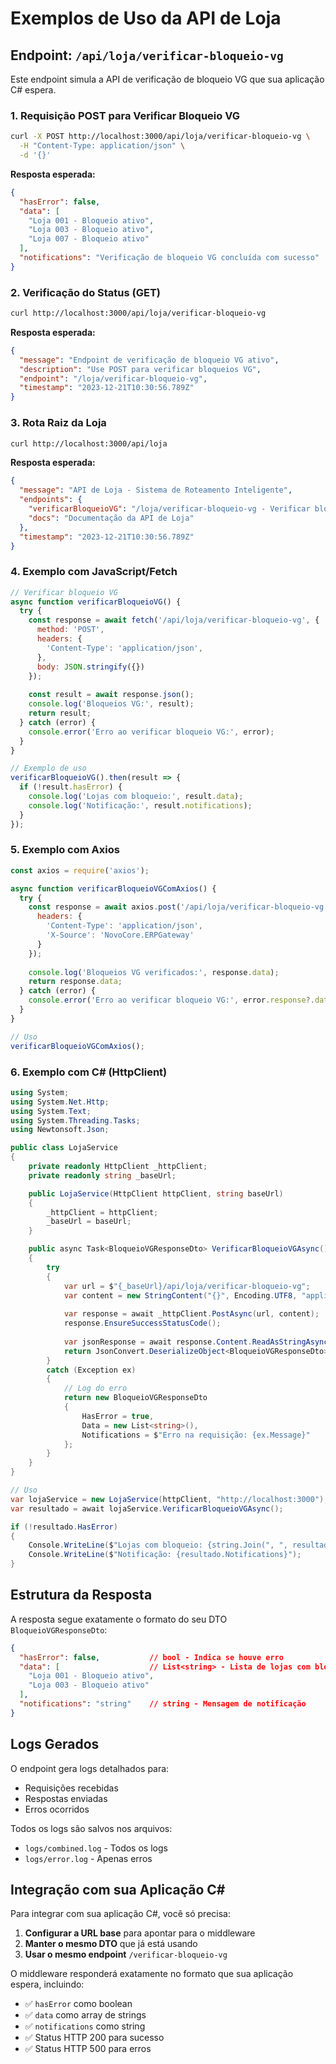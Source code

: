# Exemplos de Uso da API de Loja

## Endpoint: `/api/loja/verificar-bloqueio-vg`

Este endpoint simula a API de verificação de bloqueio VG que sua aplicação C# espera.

### 1. Requisição POST para Verificar Bloqueio VG

```bash
curl -X POST http://localhost:3000/api/loja/verificar-bloqueio-vg \
  -H "Content-Type: application/json" \
  -d '{}'
```

**Resposta esperada:**
```json
{
  "hasError": false,
  "data": [
    "Loja 001 - Bloqueio ativo",
    "Loja 003 - Bloqueio ativo",
    "Loja 007 - Bloqueio ativo"
  ],
  "notifications": "Verificação de bloqueio VG concluída com sucesso"
}
```

### 2. Verificação do Status (GET)

```bash
curl http://localhost:3000/api/loja/verificar-bloqueio-vg
```

**Resposta esperada:**
```json
{
  "message": "Endpoint de verificação de bloqueio VG ativo",
  "description": "Use POST para verificar bloqueios VG",
  "endpoint": "/loja/verificar-bloqueio-vg",
  "timestamp": "2023-12-21T10:30:56.789Z"
}
```

### 3. Rota Raiz da Loja

```bash
curl http://localhost:3000/api/loja
```

**Resposta esperada:**
```json
{
  "message": "API de Loja - Sistema de Roteamento Inteligente",
  "endpoints": {
    "verificarBloqueioVG": "/loja/verificar-bloqueio-vg - Verificar bloqueios VG",
    "docs": "Documentação da API de Loja"
  },
  "timestamp": "2023-12-21T10:30:56.789Z"
}
```

### 4. Exemplo com JavaScript/Fetch

```javascript
// Verificar bloqueio VG
async function verificarBloqueioVG() {
  try {
    const response = await fetch('/api/loja/verificar-bloqueio-vg', {
      method: 'POST',
      headers: {
        'Content-Type': 'application/json',
      },
      body: JSON.stringify({})
    });
    
    const result = await response.json();
    console.log('Bloqueios VG:', result);
    return result;
  } catch (error) {
    console.error('Erro ao verificar bloqueio VG:', error);
  }
}

// Exemplo de uso
verificarBloqueioVG().then(result => {
  if (!result.hasError) {
    console.log('Lojas com bloqueio:', result.data);
    console.log('Notificação:', result.notifications);
  }
});
```

### 5. Exemplo com Axios

```javascript
const axios = require('axios');

async function verificarBloqueioVGComAxios() {
  try {
    const response = await axios.post('/api/loja/verificar-bloqueio-vg', {}, {
      headers: {
        'Content-Type': 'application/json',
        'X-Source': 'NovoCore.ERPGateway'
      }
    });
    
    console.log('Bloqueios VG verificados:', response.data);
    return response.data;
  } catch (error) {
    console.error('Erro ao verificar bloqueio VG:', error.response?.data || error.message);
  }
}

// Uso
verificarBloqueioVGComAxios();
```

### 6. Exemplo com C# (HttpClient)

```csharp
using System;
using System.Net.Http;
using System.Text;
using System.Threading.Tasks;
using Newtonsoft.Json;

public class LojaService
{
    private readonly HttpClient _httpClient;
    private readonly string _baseUrl;

    public LojaService(HttpClient httpClient, string baseUrl)
    {
        _httpClient = httpClient;
        _baseUrl = baseUrl;
    }

    public async Task<BloqueioVGResponseDto> VerificarBloqueioVGAsync()
    {
        try
        {
            var url = $"{_baseUrl}/api/loja/verificar-bloqueio-vg";
            var content = new StringContent("{}", Encoding.UTF8, "application/json");
            
            var response = await _httpClient.PostAsync(url, content);
            response.EnsureSuccessStatusCode();
            
            var jsonResponse = await response.Content.ReadAsStringAsync();
            return JsonConvert.DeserializeObject<BloqueioVGResponseDto>(jsonResponse);
        }
        catch (Exception ex)
        {
            // Log do erro
            return new BloqueioVGResponseDto
            {
                HasError = true,
                Data = new List<string>(),
                Notifications = $"Erro na requisição: {ex.Message}"
            };
        }
    }
}

// Uso
var lojaService = new LojaService(httpClient, "http://localhost:3000");
var resultado = await lojaService.VerificarBloqueioVGAsync();

if (!resultado.HasError)
{
    Console.WriteLine($"Lojas com bloqueio: {string.Join(", ", resultado.Data)}");
    Console.WriteLine($"Notificação: {resultado.Notifications}");
}
```

## Estrutura da Resposta

A resposta segue exatamente o formato do seu DTO `BloqueioVGResponseDto`:

```json
{
  "hasError": false,           // bool - Indica se houve erro
  "data": [                    // List<string> - Lista de lojas com bloqueio
    "Loja 001 - Bloqueio ativo",
    "Loja 003 - Bloqueio ativo"
  ],
  "notifications": "string"    // string - Mensagem de notificação
}
```

## Logs Gerados

O endpoint gera logs detalhados para:
- Requisições recebidas
- Respostas enviadas
- Erros ocorridos

Todos os logs são salvos nos arquivos:
- `logs/combined.log` - Todos os logs
- `logs/error.log` - Apenas erros

## Integração com sua Aplicação C#

Para integrar com sua aplicação C#, você só precisa:

1. **Configurar a URL base** para apontar para o middleware
2. **Manter o mesmo DTO** que já está usando
3. **Usar o mesmo endpoint** `/verificar-bloqueio-vg`

O middleware responderá exatamente no formato que sua aplicação espera, incluindo:
- ✅ `hasError` como boolean
- ✅ `data` como array de strings
- ✅ `notifications` como string
- ✅ Status HTTP 200 para sucesso
- ✅ Status HTTP 500 para erros
